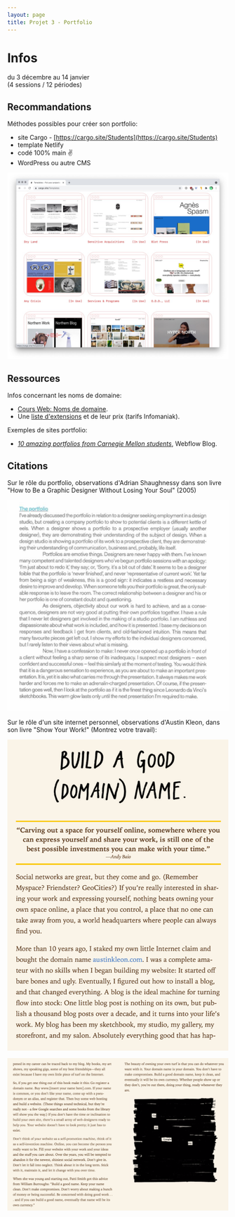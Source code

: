 ```yaml
---
layout: page
title: Projet 3 - Portfolio
---
```


# Infos

du 3 décembre au 14 janvier  
(4 sessions / 12 périodes)

## Recommandations

Méthodes possibles pour créer son portfolio:

- site Cargo - [https://cargo.site/Students](https://cargo.site/Students)
- template Netlify
- codé 100% main ✌️
- WordPress ou autre CMS

![Quelques modèles proposés par Cargo.](images/cargo-templates.jpg)

## Ressources

Infos concernant les noms de domaine:

- [Cours Web: Noms de domaine](https://cours-web.ch/divers/domaines.html).
- Une [liste d'extensions](https://docs.google.com/spreadsheets/d/1orzB_c24-kh9nZUnYcOhmcXi8IcHGHipT5l6WAwKfLM/edit?usp=sharing) et de leur prix (tarifs Infomaniak).

Exemples de sites portfolio:

- *[10 amazing portfolios from Carnegie Mellon students](https://wf-blog-2021.webflow.io/blog/student-portfolio-examples)*, Webflow Blog.

## Citations

Sur le rôle du portfolio, observations d'Adrian Shaughnessy dans son livre "How to Be a Graphic Designer Without Losing Your Soul" (2005)

![Adrian Shaughnessy - How to Be a Graphic Designer Without Losing Your Soul](images/shaughnessy-on-portfolio.png)

Sur le rôle d'un site internet personnel, observations d'Austin Kleon, dans son livre "Show Your Work!" (Montrez votre travail):

![Austin Kleon](images/austin-kleon-domain-name.png)

![Austin Kleon](images/austin-kleon-domain-name-2.png)